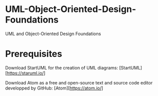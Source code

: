# UML-Object-Oriented-Design-Foundations
UML and Object-Oriented Design Foundations

# Prerequisites

Download StartUML for the creation of UML diagrams: [StartUML][https://staruml.io/]

Download Atom as a free and open-source text and source code editor developped by GitHub: [Atom][https://atom.io/]
